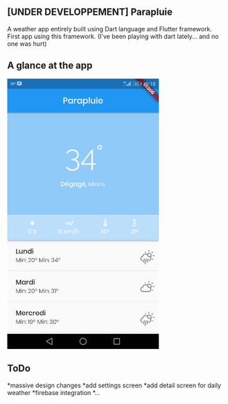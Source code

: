 ## [UNDER DEVELOPPEMENT] Parapluie
A weather app entirely built using Dart language and Flutter framework.
First app using this framework.
(I've been playing with dart lately... and no one was hurt)

## A glance at the app
<img src="screen.png" width="350">

## ToDo
*massive design changes
*add settings screen
*add detail screen for daily weather
*firebase integration
*...
